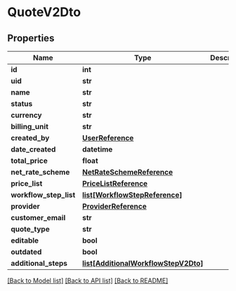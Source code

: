 # QuoteV2Dto

## Properties
Name | Type | Description | Notes
------------ | ------------- | ------------- | -------------
**id** | **int** |  | [optional] 
**uid** | **str** |  | [optional] 
**name** | **str** |  | [optional] 
**status** | **str** |  | [optional] 
**currency** | **str** |  | [optional] 
**billing_unit** | **str** |  | [optional] 
**created_by** | [**UserReference**](UserReference.md) |  | [optional] 
**date_created** | **datetime** |  | [optional] 
**total_price** | **float** |  | [optional] 
**net_rate_scheme** | [**NetRateSchemeReference**](NetRateSchemeReference.md) |  | [optional] 
**price_list** | [**PriceListReference**](PriceListReference.md) |  | [optional] 
**workflow_step_list** | [**list[WorkflowStepReference]**](WorkflowStepReference.md) |  | [optional] 
**provider** | [**ProviderReference**](ProviderReference.md) |  | [optional] 
**customer_email** | **str** |  | [optional] 
**quote_type** | **str** |  | [optional] 
**editable** | **bool** |  | [optional] 
**outdated** | **bool** |  | [optional] 
**additional_steps** | [**list[AdditionalWorkflowStepV2Dto]**](AdditionalWorkflowStepV2Dto.md) |  | [optional] 

[[Back to Model list]](../README.md#documentation-for-models) [[Back to API list]](../README.md#documentation-for-api-endpoints) [[Back to README]](../README.md)

